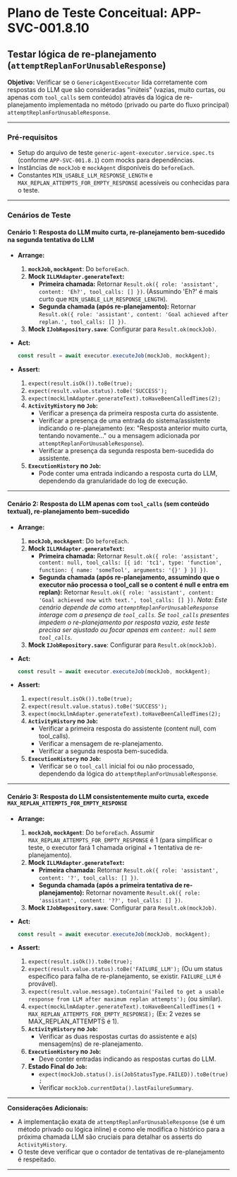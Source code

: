 # Plano de Teste Conceitual: APP-SVC-001.8.10
## Testar lógica de re-planejamento (`attemptReplanForUnusableResponse`)

**Objetivo:** Verificar se o `GenericAgentExecutor` lida corretamente com respostas do LLM que são consideradas "inúteis" (vazias, muito curtas, ou apenas com `tool_calls` sem conteúdo) através da lógica de re-planejamento implementada no método (privado ou parte do fluxo principal) `attemptReplanForUnusableResponse`.

---

### Pré-requisitos
*   Setup do arquivo de teste `generic-agent-executor.service.spec.ts` (conforme `APP-SVC-001.8.1`) com mocks para dependências.
*   Instâncias de `mockJob` e `mockAgent` disponíveis do `beforeEach`.
*   Constantes `MIN_USABLE_LLM_RESPONSE_LENGTH` e `MAX_REPLAN_ATTEMPTS_FOR_EMPTY_RESPONSE` acessíveis ou conhecidas para o teste.

---

### Cenários de Teste

#### Cenário 1: Resposta do LLM muito curta, re-planejamento bem-sucedido na segunda tentativa do LLM

*   **Arrange:**
    1.  **`mockJob`, `mockAgent`**: Do `beforeEach`.
    2.  **Mock `ILLMAdapter.generateText`:**
        *   **Primeira chamada:** Retornar `Result.ok({ role: 'assistant', content: 'Eh?', tool_calls: [] })`. (Assumindo 'Eh?' é mais curto que `MIN_USABLE_LLM_RESPONSE_LENGTH`).
        *   **Segunda chamada (após re-planejamento):** Retornar `Result.ok({ role: 'assistant', content: 'Goal achieved after replan.', tool_calls: [] })`.
    3.  **Mock `IJobRepository.save`**: Configurar para `Result.ok(mockJob)`.

*   **Act:**
    ```typescript
    const result = await executor.executeJob(mockJob, mockAgent);
    ```

*   **Assert:**
    1.  `expect(result.isOk()).toBe(true);`
    2.  `expect(result.value.status).toBe('SUCCESS');`
    3.  `expect(mockLlmAdapter.generateText).toHaveBeenCalledTimes(2);`
    4.  **`ActivityHistory` no `Job`:**
        *   Verificar a presença da primeira resposta curta do assistente.
        *   Verificar a presença de uma entrada do sistema/assistente indicando o re-planejamento (ex: "Resposta anterior muito curta, tentando novamente..." ou a mensagem adicionada por `attemptReplanForUnusableResponse`).
        *   Verificar a presença da segunda resposta bem-sucedida do assistente.
    5.  **`ExecutionHistory` no `Job`:**
        *   Pode conter uma entrada indicando a resposta curta do LLM, dependendo da granularidade do log de execução.

---

#### Cenário 2: Resposta do LLM apenas com `tool_calls` (sem conteúdo textual), re-planejamento bem-sucedido

*   **Arrange:**
    1.  **`mockJob`, `mockAgent`**: Do `beforeEach`.
    2.  **Mock `ILLMAdapter.generateText`:**
        *   **Primeira chamada:** Retornar `Result.ok({ role: 'assistant', content: null, tool_calls: [{ id: 'tc1', type: 'function', function: { name: 'someTool', arguments: '{}' } }] })`.
        *   **Segunda chamada (após re-planejamento, assumindo que o executor não processa o tool_call se o content é null e entra em replan):** Retornar `Result.ok({ role: 'assistant', content: 'Goal achieved now with text.', tool_calls: [] })`.
            *Nota: Este cenário depende de como `attemptReplanForUnusableResponse` interage com a presença de `tool_calls`. Se `tool_calls` presentes impedem o re-planejamento por resposta vazia, este teste precisa ser ajustado ou focar apenas em `content: null` sem `tool_calls`.*
    3.  **Mock `IJobRepository.save`**: Configurar para `Result.ok(mockJob)`.

*   **Act:**
    ```typescript
    const result = await executor.executeJob(mockJob, mockAgent);
    ```

*   **Assert:**
    1.  `expect(result.isOk()).toBe(true);`
    2.  `expect(result.value.status).toBe('SUCCESS');`
    3.  `expect(mockLlmAdapter.generateText).toHaveBeenCalledTimes(2);`
    4.  **`ActivityHistory` no `Job`:**
        *   Verificar a primeira resposta do assistente (content null, com tool_calls).
        *   Verificar a mensagem de re-planejamento.
        *   Verificar a segunda resposta bem-sucedida.
    5.  **`ExecutionHistory` no `Job`:**
        *   Verificar se o `tool_call` inicial foi ou não processado, dependendo da lógica do `attemptReplanForUnusableResponse`.

---

#### Cenário 3: Resposta do LLM consistentemente muito curta, excede `MAX_REPLAN_ATTEMPTS_FOR_EMPTY_RESPONSE`

*   **Arrange:**
    1.  **`mockJob`, `mockAgent`**: Do `beforeEach`. Assumir `MAX_REPLAN_ATTEMPTS_FOR_EMPTY_RESPONSE` é 1 (para simplificar o teste, o executor fará 1 chamada original + 1 tentativa de re-planejamento).
    2.  **Mock `ILLMAdapter.generateText`:**
        *   **Primeira chamada:** Retornar `Result.ok({ role: 'assistant', content: '?', tool_calls: [] })`.
        *   **Segunda chamada (após a primeira tentativa de re-planejamento):** Retornar novamente `Result.ok({ role: 'assistant', content: '??', tool_calls: [] })`.
    3.  **Mock `IJobRepository.save`**: Configurar para `Result.ok(mockJob)`.

*   **Act:**
    ```typescript
    const result = await executor.executeJob(mockJob, mockAgent);
    ```

*   **Assert:**
    1.  `expect(result.isOk()).toBe(true);`
    2.  `expect(result.value.status).toBe('FAILURE_LLM');` (Ou um status específico para falha de re-planejamento, se existir. `FAILURE_LLM` é provável).
    3.  `expect(result.value.message).toContain('Failed to get a usable response from LLM after maximum replan attempts');` (ou similar).
    4.  `expect(mockLlmAdapter.generateText).toHaveBeenCalledTimes(1 + MAX_REPLAN_ATTEMPTS_FOR_EMPTY_RESPONSE);` (Ex: 2 vezes se MAX_REPLAN_ATTEMPTS é 1).
    5.  **`ActivityHistory` no `Job`:**
        *   Verificar as duas respostas curtas do assistente e a(s) mensagem(ns) de re-planejamento.
    6.  **`ExecutionHistory` no `Job`:**
        *   Deve conter entradas indicando as respostas curtas do LLM.
    7.  **Estado Final do `Job`:**
        *   `expect(mockJob.status().is(JobStatusType.FAILED)).toBe(true);`
        *   Verificar `mockJob.currentData().lastFailureSummary`.

---

**Considerações Adicionais:**
*   A implementação exata de `attemptReplanForUnusableResponse` (se é um método privado ou lógica inline) e como ele modifica o histórico para a próxima chamada LLM são cruciais para detalhar os asserts do `ActivityHistory`.
*   O teste deve verificar que o contador de tentativas de re-planejamento é respeitado.
---
